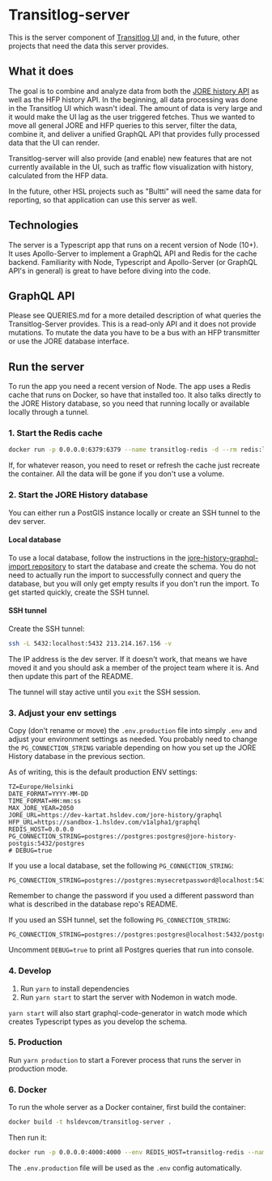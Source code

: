 # Transitlog-server

This is the server component of [Transitlog UI](https://github.com/HSLdevcom/transitlog-ui) and, in the future, other projects that need the data this server provides.

## What it does

The goal is to combine and analyze data from both the [JORE history API](https://github.com/HSLdevcom/jore-history-graphql) as well as the HFP history API. In the beginning, all data processing was done in the Transitlog UI which wasn't ideal. The amount of data is very large and it would make the UI lag as the user triggered fetches. Thus we wanted to move all general JORE and HFP queries to this server, filter the data, combine it, and deliver a unified GraphQL API that provides fully processed data that the UI can render.

Transitlog-server will also provide (and enable) new features that are not currently available in the UI, such as traffic flow visualization with history, calculated from the HFP data.

In the future, other HSL projects such as "Bultti" will need the same data for reporting, so that application can use this server as well.

## Technologies

The server is a Typescript app that runs on a recent version of Node (10+). It uses Apollo-Server to implement a GraphQL API and Redis for the cache backend. Familiarity with Node, Typescript and Apollo-Server (or GraphQL API's in general) is great to have before diving into the code.

## GraphQL API

Please see QUERIES.md for a more detailed description of what queries the Transitlog-Server provides. This is a read-only API and it does not provide mutations. To mutate the data you have to be a bus with an HFP transmitter or use the JORE database interface.

## Run the server

To run the app you need a recent version of Node. The app uses a Redis cache that runs on Docker, so have that installed too. It also talks directly to the JORE History database, so you need that running locally or available locally through a tunnel.

### 1. Start the Redis cache

```bash
docker run -p 0.0.0.0:6379:6379 --name transitlog-redis -d --rm redis:latest
```

If, for whatever reason, you need to reset or refresh the cache just recreate the container. All the data will be gone if you don't use a volume.

### 2. Start the JORE History database

You can either run a PostGIS instance locally or create an SSH tunnel to the dev server.

#### Local database

To use a local database, follow the instructions in the [jore-history-graphql-import repository](https://github.com/HSLdevcom/jore-history-graphql-import) to start the database and create the schema. You do not need to actually run the import to successfully connect and query the database, but you will only get empty results if you don't run the import. To get started quickly, create the SSH tunnel.

#### SSH tunnel

Create the SSH tunnel:

```bash
ssh -L 5432:localhost:5432 213.214.167.156 -v
```

The IP address is the dev server. If it doesn't work, that means we have moved it and you should ask a member of the project team where it is. And then update this part of the README.

The tunnel will stay active until you `exit` the SSH session.

### 3. Adjust your env settings

Copy (don't rename or move) the `.env.production` file into simply `.env` and adjust your environment settings as needed. You probably need to change the `PG_CONNECTION_STRING` variable depending on how you set up the JORE History database in the previous section.

As of writing, this is the default production ENV settings:

```dotenv
TZ=Europe/Helsinki
DATE_FORMAT=YYYY-MM-DD
TIME_FORMAT=HH:mm:ss
MAX_JORE_YEAR=2050
JORE_URL=https://dev-kartat.hsldev.com/jore-history/graphql
HFP_URL=https://sandbox-1.hsldev.com/v1alpha1/graphql
REDIS_HOST=0.0.0.0
PG_CONNECTION_STRING=postgres://postgres:postgres@jore-history-postgis:5432/postgres
# DEBUG=true
```

If you use a local database, set the following `PG_CONNECTION_STRING`:

```dotenv
PG_CONNECTION_STRING=postgres://postgres:mysecretpassword@localhost:5432/postgres
```

Remember to change the password if you used a different password than what is described in the database repo's README.

If you used an SSH tunnel, set the following `PG_CONNECTION_STRING`:

```dotenv
PG_CONNECTION_STRING=postgres://postgres:postgres@localhost:5432/postgres
```

Uncomment `DEBUG=true` to print all Postgres queries that run into console.

### 4. Develop

1. Run `yarn` to install dependencies
2. Run `yarn start` to start the server with Nodemon in watch mode.

`yarn start` will also start graphql-code-generator in watch mode which creates Typescript types as you develop the schema.

### 5. Production

Run `yarn production` to start a Forever process that runs the server in production mode.

### 6. Docker

To run the whole server as a Docker container, first build the container:

```bash
docker build -t hsldevcom/transitlog-server .
```

Then run it:

```bash
docker run -p 0.0.0.0:4000:4000 --env REDIS_HOST=transitlog-redis --name transitlog-server hsldevcom/transitlog-server 
```

The `.env.production` file will be used as the `.env` config automatically.
